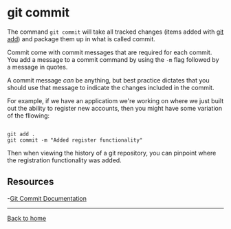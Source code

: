# git commit

The command `git commit` will take all tracked changes (items added with [git add](./Add.md)) and package them up in what is called commit.

Commit come with commit messages that are required for each commit. You add a message to a commit command by using the `-m` flag followed by a message in quotes.

A commit message _can_ be anything, but best practice dictates that you should use that message to indicate the changes included in the commit.

For example, if we have an applicatiom we're working on where we just built out the ability to register new accounts, then you might have some variation of the fllowing:

```

git add .
git commit -m "Added register functionality"
```

Then when viewing the history of a git repository, you can pinpoint where the registration functionality was added.

## Resources 

-[Git Commit Documentation](/https://git-scm.com/docs/git-commit)

---

[Back to home](../README.MD)
